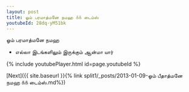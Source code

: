```yaml
---
layout: post
title: ஓம் பரமாத்மனே நமஹ ௧௧ டைம்ஸ்
youtubeId: 28dq-yM51bk
---
```

 
 
 ஓம் பரமாத்மனே நமஹ  
 
 -  எல்லா இடங்களிலும் இருக்கும் ஆன்மா யார் 
 
  
 
  
 
 
 
 
 
 


{% include youtubePlayer.html id=page.youtubeId %}
 
[Next]({{ site.baseurl }}{% link  split1/_posts/2013-01-09-ஓம் பீதாத்மனே நமஹ ௧௧ டைம்ஸ்.md%})
 
